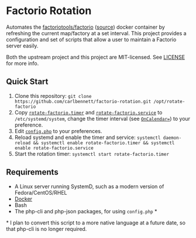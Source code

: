 # Factorio Rotation
Automates the [factoriotools/factorio](https://hub.docker.com/r/factoriotools/factorio) ([source](https://github.com/factoriotools/factorio-docker)) docker container by refreshing the current map/factory at a set interval. This project provides a configuration and set of scripts that allow a user to maintain a Factorio server easily.

Both the upstream project and this project are MIT-licensed. See [LICENSE](./LICENSE.txt) for more info.

## Quick Start
1. Clone this repository: `git clone https://github.com/carlbennett/factorio-rotation.git /opt/rotate-factorio`
2. Copy [`rotate-factorio.timer`](./rotate-factorio.timer) and [`rotate-factorio.service`](./rotate-factorio.service) to `/etc/systemd/system`, change the timer interval (see [`OnCalendar=`](https://www.freedesktop.org/software/systemd/man/systemd.timer.html)) to your preference.
3. Edit [`config.php`](./config.php) to your preferences.
4. Reload systemd and enable the timer and service: `systemctl daemon-reload && systemctl enable rotate-factorio.timer && systemctl enable rotate-factorio.service`
5. Start the rotation timer: `systemctl start rotate-factorio.timer`

## Requirements
* A Linux server running SystemD, such as a modern version of Fedora/CentOS/RHEL
* [Docker](https://docs.docker.com/install/)
* Bash
* The php-cli and php-json packages, for using `config.php` \*

\* I plan to convert this script to a more native language at a future date, so that php-cli is no longer required.

